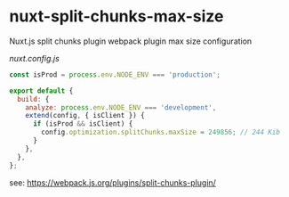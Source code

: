 # nuxt-split-chunks-max-size
Nuxt.js split chunks plugin webpack plugin max size configuration

_nuxt.config.js_

```js
const isProd = process.env.NODE_ENV === 'production';

export default {
  build: {
    analyze: process.env.NODE_ENV === 'development',
    extend(config, { isClient }) {
      if (isProd && isClient) {
        config.optimization.splitChunks.maxSize = 249856; // 244 Kib
      }
    },
  },
};
```

see: https://webpack.js.org/plugins/split-chunks-plugin/
